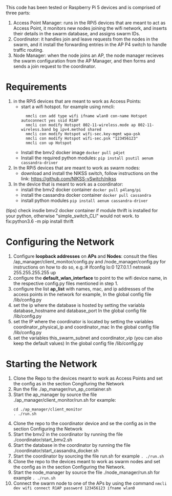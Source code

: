 This code has been tested or Raspberry Pi 5 devices and is comprised of three parts: 
1. Access Point Manager: runs in the RPi5 devices that are meant to act as Access Point, it monitors new nodes joining the wifi network, and inserts their details in the swarm database, and assigns swarm IDs.
2. Coordinator: it handles join and leave requests from the nodes in the swarm, and it install the forwarding entries in the AP P4 switch to handle traffic routing.
3. Node Manager: when the node joins an AP, the node manager recieves the swarm configuration from the AP Manager, and then forms and sends a join request to the coordinator.

# Requirements
1. in the RPi5 devices that are meant to work as Access Points:
   - start a wifi hotspot. for example using nmcli:
     ```
       nmcli con add type wifi ifname wlan0 con-name Hotspot autoconnect yes ssid R1AP
       nmcli con modify Hotspot 802-11-wireless.mode ap 802-11-wireless.band bg ipv4.method shared
       nmcli con modify Hotspot wifi-sec.key-mgmt wpa-psk
       nmcli con modify Hotspot wifi-sec.psk "123456123"
       nmcli con up Hotspot
     ```
   - Install the bmv2 docker image `docker pull p4jet`
   - Install the required python modules: `pip install psutil aenum cassandra-driver`
2. In the RPi5 devices that are meant to work as swarm nodes:
   -  download and install the NIKSS switch, follow instructions on the link: https://github.com/NIKSS-vSwitch/nikss
3. In the device that is meant to work as a coordinator:
   - install the bmv2 docker container `docker pull p4lang/pi`
   - install the cassandra docker container `docker pull cassandra`
   - install python modules `pip install aenum cassandra-driver`
     
(tips) check insdie bmv2 docker container if module thrift is installed for your python, otherwise "simple_switch_CLI" would not work. to fix:python3.6 -m pip install thrift

  
# Configuring the Network
1. Configure **loopback addresses** on **APs** and **Nodes**: consult the files /ap_manager/client_monitor/config.py and /node_manager/config.py for instructions on how to do so, e.g.:# ifconfig lo:0 127.0.1.1 netmask 255.255.255.255 up
2. configure the **default_wlan_interface** to point to the wifi device name, in the respective config.py files mentioned in step 1.
3. configure the list **ap_list** with names, mac, and ip addresses of the access points in the network for example, In the global config file /lib/config.py 
4. set the ip where the database is hosted by setting the variabla database_hostname and database_port In the global config file  /lib/config.py 
5. set the IP where the coordinator is located by setting the variables coordinator_physical_ip and coordinator_mac In the global config file  /lib/config.py 
6. set the variables this_swarm_subnet and coordinator_vip (you can also keep the default values) In the global config file  /lib/config.py 

# Starting the Network
1. Clone the Repo to the devices meant to work as Access Points and set the config as in the section Congifuring the Network
2. Run the file ./ap_manager/run_ap_container.sh
3. Start the ap_manager by source the file ./ap_manager/client_monitor/run.sh for example:
   ```
   cd ./ap_manager/client_monitor
   . ./run.sh
   ```
4. Clone the repo to the coordinator device and se the config as in the section Configuring the Network
5. Start the bmv2 in the coordinator by running the file ./coordinator/start_bmv2.sh
6. Start the database in the coordinator by running the file ./coordinator/start_cassandra_docker.sh
7. Start the coordinator by sourcing the file run.sh for example `. ./run.sh`
8. Clone the repo to the devices meant to work as swarm nodes and set the config as in the section Configuring the Network.
9. Start the node_manager by source the file ./node_manager/run.sh for example `. ./run.sh`
10. Connect the swarm node to one of the APs by using the command `nmcli dev wifi connect R1AP password 123456123 ifname wlan0`
